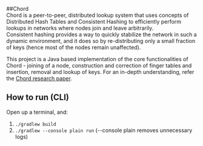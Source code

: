 ##Chord  
Chord is a peer-to-peer, distributed lookup system that uses concepts of Distributed Hash Tables and Consistent Hashing 
to efficiently perform lookups in networks where nodes join and leave arbitrarily.  
Consistent hashing provides a way to quickly stabilize the network in such a dynamic environment, 
and it does so by re-distributing only a small fraction of keys (hence most of the nodes remain unaffected). 
     
This project is a Java based implementation of the core functionalities of Chord - joining of a node, construction and correction of finger tables and insertion, removal and lookup of keys.
For an in-depth understanding, refer the [Chord research paper](https://conferences.sigcomm.org/sigcomm/2001/p12-stoica.pdf).

## How to run (CLI)
Open up a terminal, and:
1. `./gradlew build`
2. `./gradlew --console plain run` (--console plain removes unnecessary logs)

  
